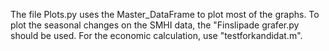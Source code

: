 The file Plots.py uses the Master_DataFrame to plot most of the graphs. To plot the seasonal changes on the SMHI data, the "Finslipade grafer.py should be used. For the economic calculation, use "testforkandidat.m".
